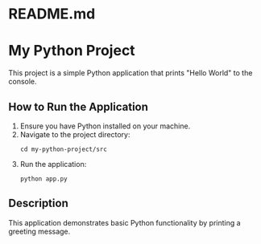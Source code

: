 # README.md

# My Python Project

This project is a simple Python application that prints "Hello World" to the console.

## How to Run the Application

1. Ensure you have Python installed on your machine.
2. Navigate to the project directory:
   ```
   cd my-python-project/src
   ```
3. Run the application:
   ```
   python app.py
   ```

## Description

This application demonstrates basic Python functionality by printing a greeting message.